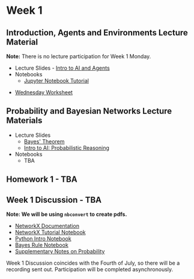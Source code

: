 # Week 1

## Introduction, Agents and Environments Lecture Material

**Note:** There is no lecture participation for Week 1 Monday.

- Lecture Slides - [Intro to AI and Agents](https://drive.google.com/file/d/1jostf4D9ezDgqxJ4rRW9RfKyhNw9xjSi/view?usp=sharing)
- Notebooks
  - [Jupyter Notebook Tutorial](https://drive.google.com/file/d/1n5p2kT7g0oQLzcLec2u10hFxfo5RORl0/view?usp=sharing)
<!--- [Worksheet 1](https://drive.google.com/file/d/1QvD5ScPa4OuSQYtxqu8yHf7pwYG0Jf0d/view?usp=sharing)-->
- [Wednesday Worksheet](https://drive.google.com/file/d/1QvD5ScPa4OuSQYtxqu8yHf7pwYG0Jf0d/view)

## Probability and Bayesian Networks Lecture Materials

- Lecture Slides
  - [Bayes' Theorem](https://drive.google.com/file/d/1j2C60MW0au1z6uCwX-2VD4yAjKo-UbDB/view?usp=sharing)
  - [Intro to AI: Probabilistic Reasoning](https://docs.google.com/presentation/d/1VSYypwDfRfi5skLT12gRMcyfg7TKYsB1zR1ETR5qCjk/edit?usp=sharing)
- Notebooks
  - TBA
## Homework 1 - TBA 
<!--Due 11:59 PM Sunday, June 6](https://github.com/ucsd-cse150a-ss25/hw1)-->

## Week 1 Discussion - TBA

<!--**Note:** On the course website (link available on the Canvas home page) there is a link in week 1 to the Bayes rule notebook. You will fill out and **write code** to implement the missing cells in the notebook, and save it as a pdf. -->
<!--**Important for this week only: in Google Colab you can directly use your browser’s print command to export as a pdf. For mac, for example, this is `cmd+P`. In future classes, -->
**Note: We will be using `nbconvert` to create pdfs.**

<!--Note that for this week’s discussion **only**, we have extended the deadline to Wednesday 8:00AM to submit your notebooks.-->

- [NetworkX Documentation](https://networkx.org/documentation/stable/tutorial.html)
- [NetworkX Tutorial Notebook](https://colab.research.google.com/drive/1EicgkS9kM680RTI7I7XEi0An-7yDaZyz?usp=sharing)
- [Python Intro Notebook](https://colab.research.google.com/drive/1DZwWkSo9GOdyTdSAGW-sUTr3Xew79o1t?usp=sharing)
- [Bayes Rule Notebook](https://colab.research.google.com/drive/16dJgFCsftDb5IGXaBaE6rcsw9N9HazsW?usp=sharing)
- [Supplementary Notes on Probability](https://drive.google.com/file/d/1v0eUQrGOtc_1xlUz3PV1Xjyj6Yg36_53/view?usp=drive_link)

Week 1 Discussion coincides with the Fourth of July, so there will be a recording sent out. Participation will be completed asynchronously.
